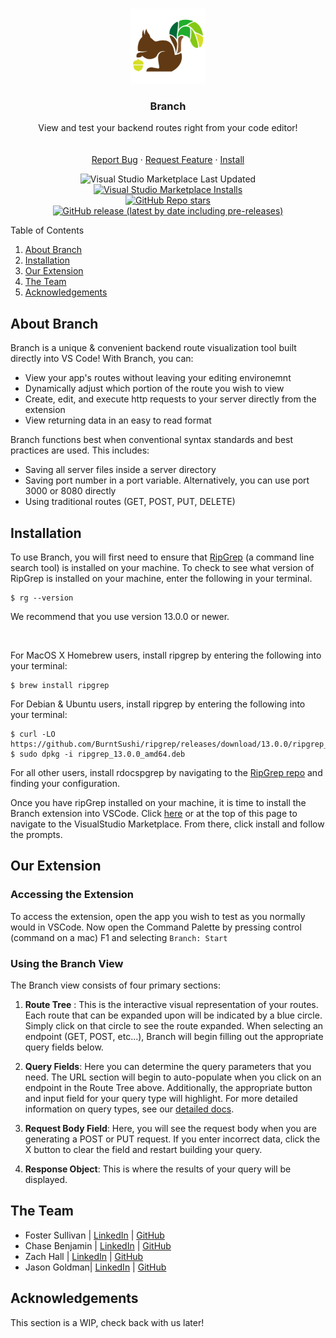 <!-- Branch README -->
<!-- PROJECT LOGO -->
<br />
<p align="center">
  <a href="https://marketplace.visualstudio.com/items?itemName=Branch.branch">
    <img src="vs-branch/images/branch-logo-square.png" alt="Logo" height="120">
  </a>

  <h3 align="center">Branch</h3>

  <p align="center">
    View and test your backend routes right from your code editor!
    <br />
    <br />
    <br />
    <a href="https://github.com/oslabs-beta/Branch/issues">Report Bug</a>
    ·
    <a href="https://github.com/oslabs-beta/Branch/issues">Request Feature</a>
    ·
    <a href="https://marketplace.visualstudio.com/items?itemName=Branch.branch">Install</a>
  </p>
    <!-- BADGES -->
  <p align="center">
    <!-- Last Updated  -->
    <img alt="Visual Studio Marketplace Last Updated" src="https://img.shields.io/visual-studio-marketplace/last-updated/Branch.branch?style=for-the-badge">
    <!-- VSCode Installs -->
    <a href="https://marketplace.visualstudio.com/items?itemName=Branch.branch">
	<img alt="Visual Studio Marketplace Installs" src="https://img.shields.io/visual-studio-marketplace/i/Branch.branch?logo=visualstudiocode&style=for-the-badge">
  </a>
	<br />
    <!-- STARS -->
    <a href="https://github.com/oslabs-beta/Branch/stargazers"><img alt="GitHub Repo stars" src="https://img.shields.io/github/stars/oslabs-beta/Branch?label=Stars&logo=github&style=for-the-badge"></a>
    <!-- FORKS -->
    <!-- <a href="https://github.com/oslabs-beta/Branch/network/members"><img alt="GitHub forks" src="https://img.shields.io/github/forks/oslabs-beta/Branch?label=Forks&logo=github&style=for-the-badge"></a> -->
    <!-- GITHUB RELEASE VERSION -->
    <a href="https://github.com/oslabs-beta/Branch/releases"><img alt="GitHub release (latest by date including pre-releases)" src="https://img.shields.io/github/v/release/oslabs-beta/Branch?include_prereleases&style=for-the-badge"></a> 
    <!-- LICENSE -->
    <!-- <a href="https://github.com/oslabs-beta/sapling/blob/master/LICENSE"><img alt="GitHub" src="https://img.shields.io/github/license/oslabs-beta/sapling"></a> -->
    <!-- CONTRIBUTIONS -->
    <!-- <a href="https://github.com/oslabs-beta/sapling/blob/master/README.md"><img alt="Contributions" src="https://img.shields.io/badge/contributors-welcome-brightgreen"></a> -->
  </p>
</p>

<!-- TABLE OF CONTENTS -->
<summary>Table of Contents</summary>
  <ol>
    <li><a href="#about-branch">About Branch</a>
    <li><a href="#installation">Installation</a></li>
    <li><a href="#our-extension">Our Extension</a></li>
    <li><a href="#the-team">The Team</a></li>
    <li><a href="#acknowledgements">Acknowledgements</a></li>
  </ol>
</details>

## About Branch

Branch is a unique & convenient backend route visualization tool built directly into VS Code! With Branch, you can:
<ul>
  <li>
    View your app's routes without leaving your editing
    environemnt
  </li>
  <li>
    Dynamically adjust which portion of the route you wish to view
  </li>
  <li>
    Create, edit, and execute http requests to your server
    directly from the extension
  </li>
  <li>View returning data in an easy to read format</li>
</ul>

Branch functions best when conventional syntax standards and best practices are used. This includes:
<br />
<ul>
  <li >
    Saving all server files inside a server directory
  </li>
  <li>
    Saving port number in a port variable. Alternatively, you
    can use port 3000 or 8080 directly
  </li>
  <li>
    Using traditional routes (GET, POST, PUT, DELETE)
  </li>
</ul>

## Installation

<p> To use Branch, you will first need to ensure that
  <a href="https://github.com/BurntSushi/ripgrep#installation">
    RipGrep</a>
  (a command line search tool) is installed on your machine. To check to see what version of RipGrep is installed on your
  machine, enter the following in your terminal.
</p>


```
$ rg --version
```
</p>
<p>
  We recommend that you use version 13.0.0 or newer.
</p>
<br />
<p>
  For MacOS X Homebrew users, install ripgrep by entering the
  following into your terminal:
</p>

```
$ brew install ripgrep
```
<p>
  For Debian & Ubuntu users, install ripgrep by entering the
  following into your terminal:
</p>

```
$ curl -LO https://github.com/BurntSushi/ripgrep/releases/download/13.0.0/ripgrep_13.0.0_amd64.deb
$ sudo dpkg -i ripgrep_13.0.0_amd64.deb
```

  For all other users, install rdocspgrep by navigating to the <a href="https://github.com/BurntSushi/ripgrep#installation">RipGrep repo</a> and finding your configuration.
<p>
  Once you have ripGrep installed on your machine, it is time to
  install the Branch extension into VSCode. Click <a href="https://marketplace.visualstudio.com/items?itemName=Branch.branch">here</a> or at the top of this page to navigate to the VisualStudio Marketplace. From there, click install and follow the prompts.
</p>

## Our Extension

### Accessing the Extension

To access the extension, open the app you wish to test as
you normally would in VSCode. Now open the Command Palette
by pressing control (command on a mac) F1 and selecting `Branch: Start`

### Using the Branch View

The Branch view consists of four primary sections:
<ol>
  <li>
    
**Route Tree** : This
is the interactive visual representation of your routes.
Each route that can be expanded upon will be indicated
by a blue circle. Simply click on that circle to see the route expanded. When selecting an endpoint (GET, POST, etc...), Branch
will begin filling out the appropriate query fields
below.
  </li>
  <li>

**Query Fields**: Here
you can determine the query parameters that you need.
The URL section will begin to auto-populate when you
click on an endpoint in the Route Tree above.
Additionally, the appropriate button and input field for
your query type will highlight. For more detailed information on query types, see our <a href="">detailed docs</a>.
  </li>
  <li>

**Request Body Field**: Here, you will see the request body when you are generating a POST or PUT request.
If you enter incorrect data, click the X button to clear
the field and restart building your query.
  </li>
  <li>

**Response Object**: This is where the results of your query will be
displayed.
  </li>
</ol>

## The Team

-  Foster Sullivan | <a href="https://www.linkedin.com/in/foster-sullivan-468970253/">LinkedIn</a> | <a href="https://github.com/SirGoatsalot">GitHub</a>  
-  Chase Benjamin | <a href="https://www.linkedin.com/in/chase-benjamin300/">LinkedIn</a> | <a href="https://github.com/chasebenj">GitHub</a> 
-  Zach Hall | <a href="https://www.linkedin.com/in/z-r-hall/">LinkedIn</a> | <a href="https://github.com/z-r-hall">GitHub</a> 
-  Jason Goldman| <a href="www.linkedin.com/in/jason-goldman-3039986">LinkedIn</a> | <a href="https://github.com/Trablink">GitHub</a> 

## Acknowledgements

This section is a WIP, check back with us later!